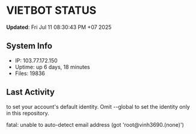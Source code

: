 # VIETBOT STATUS
**Updated**: Fri Jul 11 08:30:43 PM +07 2025

## System Info
- IP: 103.77.172.150
- Uptime: up 6 days, 18 minutes
- Files: 19836

## Last Activity

to set your account's default identity.
Omit --global to set the identity only in this repository.

fatal: unable to auto-detect email address (got 'root@vinh3690.(none)')
